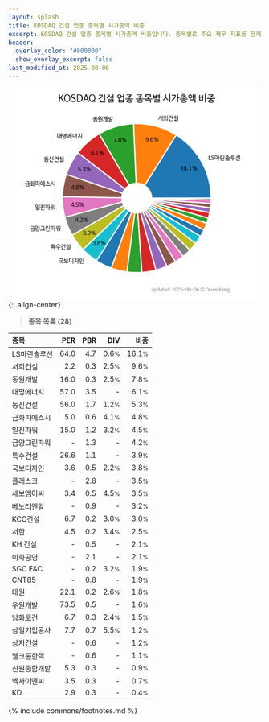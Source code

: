 ```yaml
---
layout: splash
title: KOSDAQ 건설 업종 종목별 시가총액 비중
excerpt: KOSDAQ 건설 업종 종목별 시가총액 비중입니다. 종목별로 주요 재무 지표를 함께 표시합니다.
header:
  overlay_color: "#800000"
  show_overlay_excerpt: false
last_modified_at: 2025-08-06
---
```



![KOSDAQ 건설 업종 종목별 시가총액 비중](/stats/sector/images/kosdaq_업종_건설_종목.png){: .align-center}


> **종목 목록 (28)**<a id="list"></a>

| **종목** | **PER** | **PBR** | **DIV** | **비중** |
| :------- | ------: | ------: | ------: | -------: |
| LS마린솔루션 | 64.0 | 4.7 | 0.6<small>%</small> | 16.1<small>%</small> |
| 서희건설 | 2.2 | 0.3 | 2.5<small>%</small> | 9.6<small>%</small> |
| 동원개발 | 16.0 | 0.3 | 2.5<small>%</small> | 7.8<small>%</small> |
| 대명에너지 | 57.0 | 3.5 | - | 6.1<small>%</small> |
| 동신건설 | 56.0 | 1.7 | 1.2<small>%</small> | 5.3<small>%</small> |
| 금화피에스시 | 5.0 | 0.6 | 4.1<small>%</small> | 4.8<small>%</small> |
| 일진파워 | 15.0 | 1.2 | 3.2<small>%</small> | 4.5<small>%</small> |
| 금양그린파워 | - | 1.3 | - | 4.2<small>%</small> |
| 특수건설 | 26.6 | 1.1 | - | 3.9<small>%</small> |
| 국보디자인 | 3.6 | 0.5 | 2.2<small>%</small> | 3.8<small>%</small> |
| 플래스크 | - | 2.8 | - | 3.5<small>%</small> |
| 세보엠이씨 | 3.4 | 0.5 | 4.5<small>%</small> | 3.5<small>%</small> |
| 베노티앤알 | - | 0.9 | - | 3.2<small>%</small> |
| KCC건설 | 6.7 | 0.2 | 3.0<small>%</small> | 3.0<small>%</small> |
| 서한 | 4.5 | 0.2 | 3.4<small>%</small> | 2.5<small>%</small> |
| KH 건설 | - | 0.5 | - | 2.1<small>%</small> |
| 이화공영 | - | 2.1 | - | 2.1<small>%</small> |
| SGC E&C | - | 0.2 | 3.2<small>%</small> | 1.9<small>%</small> |
| CNT85 | - | 0.8 | - | 1.9<small>%</small> |
| 대원 | 22.1 | 0.2 | 2.6<small>%</small> | 1.8<small>%</small> |
| 우원개발 | 73.5 | 0.5 | - | 1.6<small>%</small> |
| 남화토건 | 6.7 | 0.3 | 2.4<small>%</small> | 1.5<small>%</small> |
| 삼일기업공사 | 7.7 | 0.7 | 5.5<small>%</small> | 1.2<small>%</small> |
| 상지건설 | - | 0.6 | - | 1.2<small>%</small> |
| 웰크론한텍 | - | 0.6 | - | 1.1<small>%</small> |
| 신원종합개발 | 5.3 | 0.3 | - | 0.9<small>%</small> |
| 엑사이엔씨 | 3.5 | 0.3 | - | 0.7<small>%</small> |
| KD | 2.9 | 0.3 | - | 0.4<small>%</small> |

{% include commons/footnotes.md %}